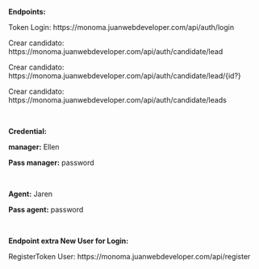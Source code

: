 
<p><strong>Endpoints:</strong></p>
<p>Token Login: https://monoma.juanwebdeveloper.com/api/auth/login</p>
<p>Crear candidato: https://monoma.juanwebdeveloper.com/api/auth/candidate/lead</p>
<p>Crear candidato: https://monoma.juanwebdeveloper.com/api/auth/candidate/lead/{id?}</p>
<p>Crear candidato: https://monoma.juanwebdeveloper.com/api/auth/candidate/leads</p>
<br>
<p><strong>Credential:</strong></p>
<p><strong>manager:</strong> Ellen</p>
<p><strong>Pass manager:</strong> password</p>
<br>
<p><strong>Agent:</strong> Jaren</p>
<p><strong>Pass agent:</strong> password</p>
<br>
<p><strong>Endpoint extra New User for Login:</strong></p>
<p>RegisterToken User: https://monoma.juanwebdeveloper.com/api/register</p>

